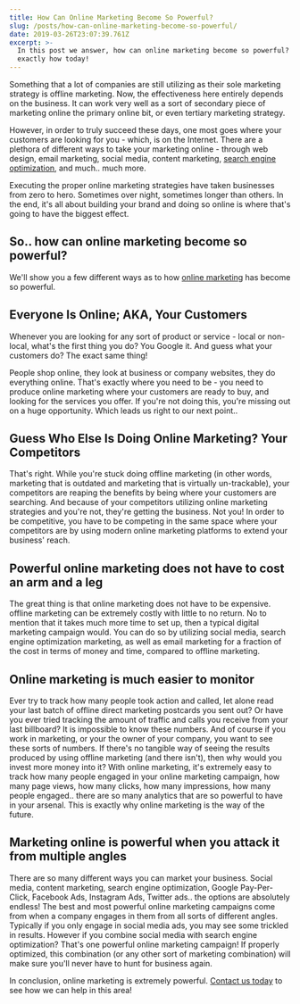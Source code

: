 ```yaml
---
title: How Can Online Marketing Become So Powerful?
slug: /posts/how-can-online-marketing-become-so-powerful/
date: 2019-03-26T23:07:39.761Z
excerpt: >-
  In this post we answer, how can online marketing become so powerful? Learn
  exactly how today!
---
```

Something that a lot of companies are still utilizing as their sole marketing strategy is offline marketing. Now, the effectiveness here entirely depends on the business. <!--more-->It can work very well as a sort of secondary piece of marketing online the primary online bit, or even tertiary marketing strategy.

However, in order to truly succeed these days, one most goes where your customers are looking for you - which, is on the Internet. There are a plethora of different ways to take your marketing online - through web design, email marketing, social media, content marketing, <a href="https://infused.agency/blog/top-5-reasons-why-seo-is-important-for-business/">search engine optimization</a>, and much.. much more.

Executing the proper online marketing strategies have taken businesses from zero to hero. Sometimes over night, sometimes longer than others. In the end, it's all about building your brand and doing so online is where that's going to have the biggest effect.

<h2>So.. how can online marketing become so powerful?</h2>

We'll show you a few different ways as to how <a href="https://en.wikipedia.org/wiki/Digital_marketing" target="_blank" rel="noopener noreferrer">online marketing</a> has become so powerful.

<h2>Everyone Is Online; AKA, Your Customers</h2>

Whenever you are looking for any sort of product or service - local or non-local, what's the first thing you do? You Google it. And guess what your customers do? The exact same thing!

People shop online, they look at business or company websites, they do everything online. That's exactly where you need to be - you need to produce online marketing where your customers are ready to buy, and looking for the services you offer. If you're not doing this, you're missing out on a huge opportunity. Which leads us right to our next point..

<h2>Guess Who Else Is Doing Online Marketing? Your Competitors</h2>

That's right. While you're stuck doing offline marketing (in other words, marketing that is outdated and marketing that is virtually un-trackable), your competitors are reaping the benefits by being where your customers are searching. And because of your competitors utilizing online marketing strategies and you're not, they're getting the business. Not you! In order to be competitive, you have to be competing in the same space where your competitors are by using modern online marketing platforms to extend your business' reach.

<h2>Powerful online marketing does not have to cost an arm and a leg</h2>

The great thing is that online marketing does not have to be expensive. offline marketing can be extremely costly with little to no return. No to mention that it takes much more time to set up, then a typical digital marketing campaign would. You can do so by utilizing social media, search engine optimization marketing, as well as email marketing for a fraction of the cost in terms of money and time, compared to offline marketing.

<h2>Online marketing is much easier to monitor</h2>

Ever try to track how many people took action and called, let alone read your last batch of offline direct marketing postcards you sent out? Or have you ever tried tracking the amount of traffic and calls you receive from your last billboard? It is impossible to know these numbers. And of course if you work in marketing, or your the owner of your company, you want to see these sorts of numbers. If there's no tangible way of seeing the results produced by using offline marketing (and there isn't), then why would you invest more money into it? With online marketing, it's extremely easy to track how many people engaged in your online marketing campaign, how many page views, how many clicks, how many impressions, how many people engaged.. there are so many analytics that are so powerful to have in your arsenal. This is exactly why online marketing is the way of the future.

<h2>Marketing online is powerful when you attack it from multiple angles</h2>

There are so many different ways you can market your business. Social media, content marketing, search engine optimization, Google Pay-Per-Click, Facebook Ads, Instagram Ads, Twitter ads.. the options are absolutely endless! The best and most powerful online marketing campaigns come from when a company engages in them from all sorts of different angles. Typically if you only engage in social media ads, you may see some trickled in results. However if you combine social media with search engine optimization? That's one powerful online marketing campaign! If properly optimized, this combination (or any other sort of marketing combination) will make sure you'll never have to hunt for business again.

In conclusion, online marketing is extremely powerful. <a href="https://infused.agency/">Contact us today</a> to see how we can help in this area!
